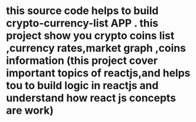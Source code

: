 # this source code helps to build crypto-currency-list APP . this project show you crypto coins list ,currency rates,market graph ,coins information (this project cover important topics of reactjs,and helps tou to build logic in reactjs and understand how react js concepts are work)
